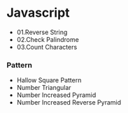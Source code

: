 <h1>Javascript</h1>
<ul>
<li>01.Reverse String</li>
<li>02.Check Palindrome</li>
<li>03.Count Characters</li>
</ul>

<h3>Pattern</h3>

<ul>
<li>Hallow Square Pattern</li>
<li>Number Triangular</li>
<li>Number Increased Pyramid</li>
<li>Number Increased Reverse Pyramid</li>
</ul>
